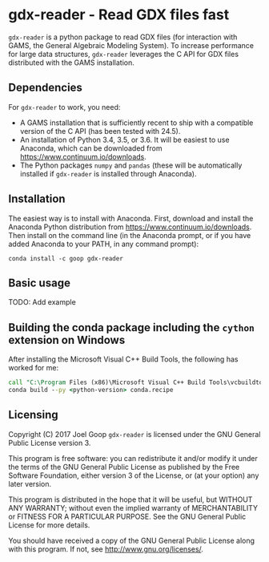 # gdx-reader - Read GDX files fast

`gdx-reader` is a python package to read GDX files (for interaction with GAMS, the General Algebraic Modeling System). To increase performance for large data structures, `gdx-reader` leverages the C API for GDX files distributed with the GAMS installation.


## Dependencies

For `gdx-reader` to work, you need:

- A GAMS installation that is sufficiently recent to ship with a compatible version of the C API (has been tested with 24.5).
- An installation of Python 3.4, 3.5, or 3.6. It will be easiest to use Anaconda, which can be downloaded from https://www.continuum.io/downloads.
- The Python packages `numpy` and `pandas` (these will be automatically installed if `gdx-reader` is installed through Anaconda).


## Installation 

The easiest way is to install with Anaconda. First, download and install the Anaconda Python distribution from https://www.continuum.io/downloads. Then install on the command line (in the Anaconda prompt, or if you have added Anaconda to your PATH, in any command prompt):
```
conda install -c goop gdx-reader
```


## Basic usage

TODO: Add example


## Building the conda package including the `cython` extension on Windows

After installing the Microsoft Visual C++ Build Tools, the following has worked for me:
```bat
call "C:\Program Files (x86)\Microsoft Visual C++ Build Tools\vcbuildtools.bat" amd64
conda build --py <python-version> conda.recipe
```


## Licensing

Copyright (C) 2017 Joel Goop `gdx-reader` is licensed under the GNU General Public License version 3.

This program is free software: you can redistribute it and/or modify it under the terms of the GNU General Public License as published by the Free Software Foundation, either version 3 of the License, or (at your option) any later version.

This program is distributed in the hope that it will be useful, but WITHOUT ANY WARRANTY; without even the implied warranty of MERCHANTABILITY or FITNESS FOR A PARTICULAR PURPOSE. See the GNU General Public License for more details.

You should have received a copy of the GNU General Public License along with this program. If not, see http://www.gnu.org/licenses/.